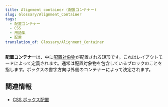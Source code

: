 ```yaml
---
title: Alignment container (配置コンテナー)
slug: Glossary/Alignment_Container
tags:
  - 配置コンテナー
  - CSS
  - 用語集
  - 配置
translation_of: Glossary/Alignment_Container
---
```

**配置コンテナー**は、中に[配置対象物](/ja/docs/Glossary/Alignment_Subject)が配置される矩形です。これはレイアウトモードによって定義されます。通常は配置対象物を包含しているブロックのことを指します。ボックスの書字方向は外側のコンテナーによって決定されます。

## 関連情報

- [CSS ボックス配置](/ja/docs/Web/CSS/CSS_Box_Alignment)
